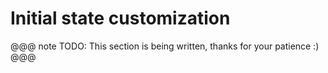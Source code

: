# Initial state customization

@@@ note
TODO: This section is being written, thanks for your patience :)
@@@